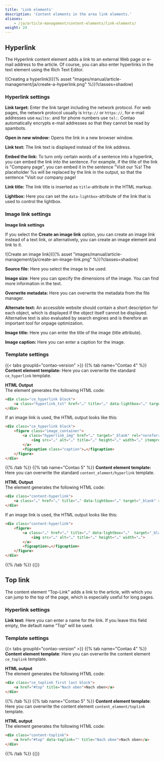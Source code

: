 ```yaml
---
title: 'Link elements'
description: 'Content elements in the area link elements.'
aliases:
    - /ja/article-management/content-elements/link-elements/
weight: 24
---
```



## Hyperlink

The Hyperlink content element adds a link to an external Web page or e-mail address to the article. Of course, you can 
also enter hyperlinks in the text element using the Rich Text Editor.

![Creating a hyperlink]({{% asset "images/manual/article-management/ja/create-a-hyperlink.png" %}}?classes=shadow)


### Hyperlink settings

**Link target:** Enter the link target including the network protocol. For web pages, the network protocol usually is 
`http://` or `https://`, for e-mail addresses use `mailto:` and for phone numbers use `tel:`. Contao automatically 
encrypts e-mail addresses so that they cannot be read by spambots.

**Open in new window:** Opens the link in a new browser window.

**Link text:** The link text is displayed instead of the link address.

**Embed the link:** To turn only certain words of a sentence into a hyperlink, you can embed the link into the sentence. 
For example, if the title of the link is "Company page", you can embed it in the sentence "Visit our %s! The 
placeholder %s will be replaced by the link in the output, so that the sentence "Visit our company page!

**Link title:** The link title is inserted as `title`-attribute in the HTML markup.

**Lightbox:** Here you can set the `data-lightbox`-attribute of the link that is used to control the lightbox.


### Image link settings

**Image link settings**

If you select the **Create an image link** option, you can create an image link instead of a text link, or 
alternatively, you can create an image element and link to it.

![Create an image link]({{% asset "images/manual/article-management/ja/create-an-image-link.png" %}}?classes=shadow)

**Source file:** Here you select the image to be used.

**Image size**: Here you can specify the dimensions of the image. You can find more information in the text.

**Overwrite metadata:** Here you can overwrite the metadata from the file manager.

**Alternate text:** An accessible website should contain a short description for each object, which is displayed if the 
object itself cannot be displayed. Alternative text is also evaluated by search engines and is therefore an important 
tool for onpage optimization.

**Image title:** Here you can enter the title of the image (title attribute).

**Image caption:** Here you can enter a caption for the image.


### Template settings

{{< tabs groupId="contao-version" >}}
{{% tab name="Contao 4" %}}
**Content element template:** Here you can overwrite the standard `ce_hyperlink` template.

**HTML Output**  
The element generates the following HTML code:

```html
<div class="ce_hyperlink block">
    <a class="hyperlink_txt" href="…" title="…" data-lightbox="…" target="_blank" rel="noreferrer noopener">…</a> …
</div>
```

If an image link is used, the HTML output looks like this:

```html
<div class="ce_hyperlink block">
    <figure class="image_container">
        <a class="hyperlink_img" href="…" target="_blank" rel="noreferrer noopener">
            <img src="…" alt="…" title="…" height="…" width="…" itemprop="image">
        </a>
        <figcaption class="caption">…</figcaption>
    </figure>
</div>
```
{{% /tab %}}
{{% tab name="Contao 5" %}}
**Content element template:** Here you can overwrite the standard `content_element/hyperlink` template.

**HTML Output**  
The element generates the following HTML code:

```html
<div class="content-hyperlink">
    <a class="…" href="…" title="…" data-lightbox="…" target="_blank" rel="noreferrer noopener">…</a> …
</div>
```

If an image link is used, the HTML output looks like this:

```html
<div class="content-hyperlink">
    <figure>
        <a class="…" href="…" title="…" data-lightbox="…"  target="_blank" rel="noreferrer noopener">
            <img src="…" alt="…" title="…" height="…" width="…">
        </a>
        <figcaption>…</figcaption>
    </figure>
</div>
```
{{% /tab %}}
{{</tabs>}}


## Top link

The content element "Top-Link" adds a link to the article, with which you can jump to the top of the page, which is especially useful for long pages.

### Hyperlink settings

**Link text:** Here you can enter a name for the link. If you leave this field empty, the default name "Top" will be used.


### Template settings

{{< tabs groupId="contao-version" >}}
{{% tab name="Contao 4" %}}
**Content element template**: Here you can overwrite the content element `ce_toplink` template.

**HTML output**  
The element generates the following HTML code:

```html
<div class="ce_toplink first last block">
    <a href="#top" title="Nach oben">Nach oben</a>
</div>
```
{{% /tab %}}
{{% tab name="Contao 5" %}}
**Content element template**: Here you can overwrite the content element `content_element/toplink` template.

**HTML output**  
The element generates the following HTML code:

```html
<div class="content-toplink">
    <a href="#top" data-toplink="" title="Nach oben">Nach oben</a>
</div>
```
{{% /tab %}}
{{</tabs>}}